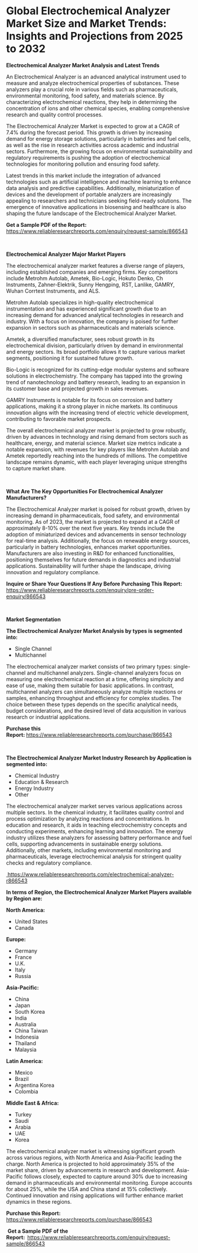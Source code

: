 <p><h1>Global Electrochemical Analyzer Market Size and Market Trends: Insights and Projections from 2025 to 2032</h1></p><p><strong>Electrochemical Analyzer Market Analysis and Latest Trends</strong></p>
<p><p>An Electrochemical Analyzer is an advanced analytical instrument used to measure and analyze electrochemical properties of substances. These analyzers play a crucial role in various fields such as pharmaceuticals, environmental monitoring, food safety, and materials science. By characterizing electrochemical reactions, they help in determining the concentration of ions and other chemical species, enabling comprehensive research and quality control processes.</p><p>The Electrochemical Analyzer Market is expected to grow at a CAGR of 7.4% during the forecast period. This growth is driven by increasing demand for energy storage solutions, particularly in batteries and fuel cells, as well as the rise in research activities across academic and industrial sectors. Furthermore, the growing focus on environmental sustainability and regulatory requirements is pushing the adoption of electrochemical technologies for monitoring pollution and ensuring food safety.</p><p>Latest trends in this market include the integration of advanced technologies such as artificial intelligence and machine learning to enhance data analysis and predictive capabilities. Additionally, miniaturization of devices and the development of portable analyzers are increasingly appealing to researchers and technicians seeking field-ready solutions. The emergence of innovative applications in biosensing and healthcare is also shaping the future landscape of the Electrochemical Analyzer Market.</p></p>
<p><strong>Get a Sample PDF of the Report:&nbsp;</strong> <a href="https://www.reliableresearchreports.com/enquiry/request-sample/866543?utm_campaign=3512&utm_medium=2&utm_source=Github&utm_content=ia&utm_term=16042025&utm_id=electrochemical-analyzer">https://www.reliableresearchreports.com/enquiry/request-sample/866543</a></p>
<p>&nbsp;</p>
<p><strong>Electrochemical Analyzer Major Market Players</strong></p>
<p><p>The electrochemical analyzer market features a diverse range of players, including established companies and emerging firms. Key competitors include Metrohm Autolab, Ametek, Bio-Logic, Hokuto Denko, Ch Instruments, Zahner-Elektrik, Sunny Hengping, RST, Lanlike, GAMRY, Wuhan Corrtest Instruments, and ALS. </p><p>Metrohm Autolab specializes in high-quality electrochemical instrumentation and has experienced significant growth due to an increasing demand for advanced analytical technologies in research and industry. With a focus on innovation, the company is poised for further expansion in sectors such as pharmaceuticals and materials science.</p><p>Ametek, a diversified manufacturer, sees robust growth in its electrochemical division, particularly driven by demand in environmental and energy sectors. Its broad portfolio allows it to capture various market segments, positioning it for sustained future growth.</p><p>Bio-Logic is recognized for its cutting-edge modular systems and software solutions in electrochemistry. The company has tapped into the growing trend of nanotechnology and battery research, leading to an expansion in its customer base and projected growth in sales revenues.</p><p>GAMRY Instruments is notable for its focus on corrosion and battery applications, making it a strong player in niche markets. Its continuous innovation aligns with the increasing trend of electric vehicle development, contributing to favorable market prospects.</p><p>The overall electrochemical analyzer market is projected to grow robustly, driven by advances in technology and rising demand from sectors such as healthcare, energy, and material science. Market size metrics indicate a notable expansion, with revenues for key players like Metrohm Autolab and Ametek reportedly reaching into the hundreds of millions. The competitive landscape remains dynamic, with each player leveraging unique strengths to capture market share.</p></p>
<p>&nbsp;</p>
<p><strong>What Are The Key Opportunities For Electrochemical Analyzer Manufacturers?</strong></p>
<p><p>The Electrochemical Analyzer market is poised for robust growth, driven by increasing demand in pharmaceuticals, food safety, and environmental monitoring. As of 2023, the market is projected to expand at a CAGR of approximately 8-10% over the next five years. Key trends include the adoption of miniaturized devices and advancements in sensor technology for real-time analysis. Additionally, the focus on renewable energy sources, particularly in battery technologies, enhances market opportunities. Manufacturers are also investing in R&D for enhanced functionalities, positioning themselves for future demands in diagnostics and industrial applications. Sustainability will further shape the landscape, driving innovation and regulatory compliance.</p></p>
<p><strong>Inquire or Share Your Questions If Any Before Purchasing This Report:</strong> <a href="https://www.reliableresearchreports.com/enquiry/pre-order-enquiry/866543?utm_campaign=3512&utm_medium=2&utm_source=Github&utm_content=ia&utm_term=16042025&utm_id=electrochemical-analyzer">https://www.reliableresearchreports.com/enquiry/pre-order-enquiry/866543</a></p>
<p>&nbsp;</p>
<p><strong>Market Segmentation</strong></p>
<p><strong>The Electrochemical Analyzer Market Analysis by types is segmented into:</strong></p>
<p><ul><li>Single Channel</li><li>Multichannel</li></ul></p>
<p><p>The electrochemical analyzer market consists of two primary types: single-channel and multichannel analyzers. Single-channel analyzers focus on measuring one electrochemical reaction at a time, offering simplicity and ease of use, making them suitable for basic applications. In contrast, multichannel analyzers can simultaneously analyze multiple reactions or samples, enhancing throughput and efficiency for complex studies. The choice between these types depends on the specific analytical needs, budget considerations, and the desired level of data acquisition in various research or industrial applications.</p></p>
<p><strong>Purchase this Report:&nbsp;</strong><a href="https://www.reliableresearchreports.com/purchase/866543?utm_campaign=3512&utm_medium=2&utm_source=Github&utm_content=ia&utm_term=16042025&utm_id=electrochemical-analyzer">https://www.reliableresearchreports.com/purchase/866543</a></p>
<p>&nbsp;</p>
<p><strong>The Electrochemical Analyzer Market Industry Research by Application is segmented into:</strong></p>
<p><ul><li>Chemical Industry</li><li>Education & Research</li><li>Energy Industry</li><li>Other</li></ul></p>
<p><p>The electrochemical analyzer market serves various applications across multiple sectors. In the chemical industry, it facilitates quality control and process optimization by analyzing reactions and concentrations. In education and research, it aids in teaching electrochemistry concepts and conducting experiments, enhancing learning and innovation. The energy industry utilizes these analyzers for assessing battery performance and fuel cells, supporting advancements in sustainable energy solutions. Additionally, other markets, including environmental monitoring and pharmaceuticals, leverage electrochemical analysis for stringent quality checks and regulatory compliance.</p></p>
<p><a href="https://www.reliableresearchreports.com/electrochemical-analyzer-r866543?utm_campaign=3512&utm_medium=2&utm_source=Github&utm_content=ia&utm_term=16042025&utm_id=electrochemical-analyzer">&nbsp;https://www.reliableresearchreports.com/electrochemical-analyzer-r866543</a></p>
<p><strong>In terms of Region, the Electrochemical Analyzer Market Players available by Region are:</strong></p>
<p>
    <p> <strong> North America: </strong>
        <ul>
            <li>United States</li>
            <li>Canada</li>
        </ul>
        </p> 
    <p> <strong> Europe: </strong>
        <ul>
            <li>Germany</li>
            <li>France</li>
            <li>U.K.</li>
            <li>Italy</li>
            <li>Russia</li>
        </ul>
        </p> 
    <p> <strong> Asia-Pacific: </strong>
        <ul>
            <li>China</li>
            <li>Japan</li>
            <li>South Korea</li>
            <li>India</li>
            <li>Australia</li>
            <li>China Taiwan</li>
            <li>Indonesia</li>
            <li>Thailand</li>
            <li>Malaysia</li>
        </ul>
        </p> 
    <p> <strong> Latin America: </strong>
        <ul>
            <li>Mexico</li>
            <li>Brazil</li>
            <li>Argentina Korea</li>
            <li>Colombia</li>
        </ul>
        </p> 
    <p> <strong> Middle East & Africa: </strong>
        <ul>
            <li>Turkey</li>
            <li>Saudi</li>
            <li>Arabia</li>
            <li>UAE</li>
            <li>Korea</li>
        </ul>
    </p>
    </p>
<p><p>The electrochemical analyzer market is witnessing significant growth across various regions, with North America and Asia-Pacific leading the charge. North America is projected to hold approximately 35% of the market share, driven by advancements in research and development. Asia-Pacific follows closely, expected to capture around 30% due to increasing demand in pharmaceuticals and environmental monitoring. Europe accounts for about 25%, while the USA and China stand at 15% collectively. Continued innovation and rising applications will further enhance market dynamics in these regions.</p></p>
<p><strong>Purchase this Report: </strong><a href="https://www.reliableresearchreports.com/purchase/866543?utm_campaign=3512&utm_medium=2&utm_source=Github&utm_content=ia&utm_term=16042025&utm_id=electrochemical-analyzer">https://www.reliableresearchreports.com/purchase/866543</a></p>
<p>&nbsp;<strong>Get a Sample PDF of the Report:&nbsp;&nbsp;</strong><a href="https://www.reliableresearchreports.com/enquiry/request-sample/866543?utm_campaign=3512&utm_medium=2&utm_source=Github&utm_content=ia&utm_term=16042025&utm_id=electrochemical-analyzer">https://www.reliableresearchreports.com/enquiry/request-sample/866543</a></p>
<p><strong></strong></p>
<p><p></p><p></p><p></p></p>